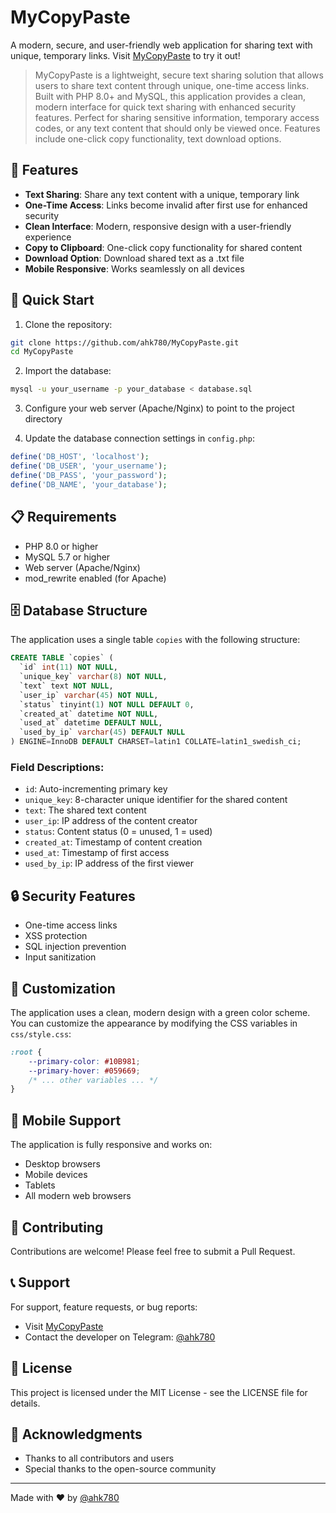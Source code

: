 # MyCopyPaste

A modern, secure, and user-friendly web application for sharing text with unique, temporary links. Visit [MyCopyPaste](https://www.mycopypaste.io) to try it out!

> MyCopyPaste is a lightweight, secure text sharing solution that allows users to share text content through unique, one-time access links. Built with PHP 8.0+ and MySQL, this application provides a clean, modern interface for quick text sharing with enhanced security features. Perfect for sharing sensitive information, temporary access codes, or any text content that should only be viewed once. Features include one-click copy functionality, text download options.

## 🌟 Features

- **Text Sharing**: Share any text content with a unique, temporary link
- **One-Time Access**: Links become invalid after first use for enhanced security
- **Clean Interface**: Modern, responsive design with a user-friendly experience
- **Copy to Clipboard**: One-click copy functionality for shared content
- **Download Option**: Download shared text as a .txt file
- **Mobile Responsive**: Works seamlessly on all devices

## 🚀 Quick Start

1. Clone the repository:
```bash
git clone https://github.com/ahk780/MyCopyPaste.git
cd MyCopyPaste
```

2. Import the database:
```bash
mysql -u your_username -p your_database < database.sql
```

3. Configure your web server (Apache/Nginx) to point to the project directory

4. Update the database connection settings in `config.php`:
```php
define('DB_HOST', 'localhost');
define('DB_USER', 'your_username');
define('DB_PASS', 'your_password');
define('DB_NAME', 'your_database');
```

## 📋 Requirements

- PHP 8.0 or higher
- MySQL 5.7 or higher
- Web server (Apache/Nginx)
- mod_rewrite enabled (for Apache)

## 🗄️ Database Structure

The application uses a single table `copies` with the following structure:

```sql
CREATE TABLE `copies` (
  `id` int(11) NOT NULL,
  `unique_key` varchar(8) NOT NULL,
  `text` text NOT NULL,
  `user_ip` varchar(45) NOT NULL,
  `status` tinyint(1) NOT NULL DEFAULT 0,
  `created_at` datetime NOT NULL,
  `used_at` datetime DEFAULT NULL,
  `used_by_ip` varchar(45) DEFAULT NULL
) ENGINE=InnoDB DEFAULT CHARSET=latin1 COLLATE=latin1_swedish_ci;
```

### Field Descriptions:
- `id`: Auto-incrementing primary key
- `unique_key`: 8-character unique identifier for the shared content
- `text`: The shared text content
- `user_ip`: IP address of the content creator
- `status`: Content status (0 = unused, 1 = used)
- `created_at`: Timestamp of content creation
- `used_at`: Timestamp of first access
- `used_by_ip`: IP address of the first viewer

## 🔒 Security Features

- One-time access links
- XSS protection
- SQL injection prevention
- Input sanitization

## 🎨 Customization

The application uses a clean, modern design with a green color scheme. You can customize the appearance by modifying the CSS variables in `css/style.css`:

```css
:root {
    --primary-color: #10B981;
    --primary-hover: #059669;
    /* ... other variables ... */
}
```

## 📱 Mobile Support

The application is fully responsive and works on:
- Desktop browsers
- Mobile devices
- Tablets
- All modern web browsers

## 🤝 Contributing

Contributions are welcome! Please feel free to submit a Pull Request.

## 📞 Support

For support, feature requests, or bug reports:
- Visit [MyCopyPaste](https://www.mycopypaste.io)
- Contact the developer on Telegram: [@ahk780](https://t.me/ahk780)

## 📄 License

This project is licensed under the MIT License - see the LICENSE file for details.

## 🙏 Acknowledgments

- Thanks to all contributors and users
- Special thanks to the open-source community

---

Made with ❤️ by [@ahk780](https://t.me/ahk780) 
